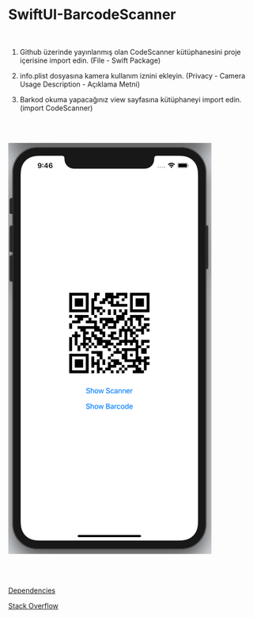 # SwiftUI-BarcodeScanner

<br>

1. Github üzerinde yayınlanmış olan CodeScanner kütüphanesini proje içerisine import edin. (File - Swift Package)

2. info.plist dosyasına kamera kullanım iznini ekleyin. (Privacy - Camera Usage Description - Açıklama Metni)

3. Barkod okuma yapacağınız view sayfasına kütüphaneyi import edin. (import CodeScanner)

<br>

<br>

![QR Image Oluşturmak ve QR Read](https://github.com/cmlcrn17/SwiftUI-BarcodeScanner/blob/master/Images/QRImageAndRead.png)

<br>

<br>

[Dependencies](https://github.com/twostraws/CodeScanner)

[Stack Overflow](https://stackoverflow.com/questions/59632363/how-can-i-scan-and-read-qr-codes-in-swift-ui)
